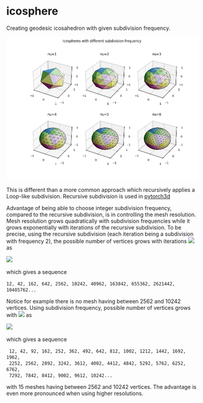# icosphere

Creating geodesic icosahedron with given subdivision frequency. 

<img src="/Figure.png" width="700">

This is different than a more common approach which recursively applies a Loop-like subdivision. Recursive subdivision is used in [pytorch3d](https://github.com/facebookresearch/pytorch3d/blob/master/pytorch3d/utils/ico_sphere.py) 






Advantage of being able to choose integer subdivision frequency, compared to the recursive subdivision, is in controlling the mesh resolution. Mesh resolution grows quadratically with subdivision frequencies while it grows exponentially with iterations of the recursive subdivision. To be precise, using the recursive subdivision (each iteration being a subdivision with frequency 2), the possible number of vertices grows with iterations <img src="https://render.githubusercontent.com/render/math?math=i"> as 

 <img src="https://render.githubusercontent.com/render/math?math=V(i)= 12 %2B 10\,(2^i %2B 1)\,(2^i - 1)">

which gives a sequence

    12, 42, 162, 642, 2562, 10242, 40962, 163842, 655362, 2621442, 10485762... 

Notice for example there is no mesh having between 2562 and 10242 vertices. Using subdivision frequency, possible number of vertices grows with <img src="https://render.githubusercontent.com/render/math?math=\nu"> as

 <img src="https://render.githubusercontent.com/render/math?math=V(\nu)=12 %2B 10\,(\nu %2B 1)\,(\nu - 1)">

which gives a sequence  
    
     12, 42, 92, 162, 252, 362, 492, 642, 812, 1002, 1212, 1442, 1692, 1962, 
     2252, 2562, 2892, 3242, 3612, 4002, 4412, 4842, 5292, 5762, 6252, 6762, 
     7292, 7842, 8412, 9002, 9612, 10242...

with 15 meshes having between 2562 and 10242 vertices. The advantage is even more pronounced when using higher resolutions.
